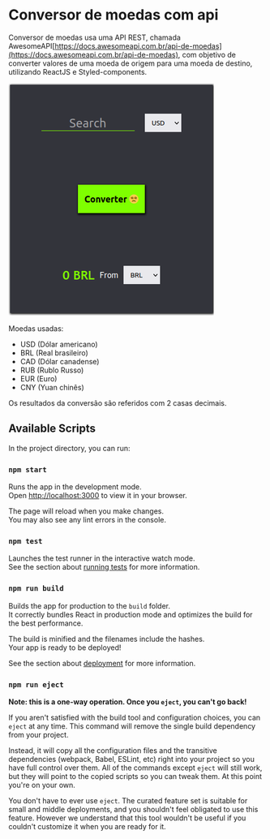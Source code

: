 # Conversor de moedas com api 

Conversor de moedas usa uma API REST, chamada AwesomeAPI[https://docs.awesomeapi.com.br/api-de-moedas](https://docs.awesomeapi.com.br/api-de-moedas), com objetivo de converter valores de uma moeda de origem para uma moeda de destino, utilizando ReactJS e Styled-components.


![Preview do conversor](https://raw.githubusercontent.com/alessandradocouto/conversor-moeda-reactjs/master/src/img/Captura%20de%20tela%20em%202022-07-26%2010-31-56.png)


Moedas usadas:

- USD (Dólar americano)
- BRL (Real brasileiro)
- CAD (Dólar canadense)
- RUB (Rublo Russo)
- EUR (Euro)
- CNY (Yuan chinês)

Os resultados da conversão são referidos com 2 casas decimais.


## Available Scripts

In the project directory, you can run:

### `npm start`

Runs the app in the development mode.\
Open [http://localhost:3000](http://localhost:3000) to view it in your browser.

The page will reload when you make changes.\
You may also see any lint errors in the console.

### `npm test`

Launches the test runner in the interactive watch mode.\
See the section about [running tests](https://facebook.github.io/create-react-app/docs/running-tests) for more information.

### `npm run build`

Builds the app for production to the `build` folder.\
It correctly bundles React in production mode and optimizes the build for the best performance.

The build is minified and the filenames include the hashes.\
Your app is ready to be deployed!

See the section about [deployment](https://facebook.github.io/create-react-app/docs/deployment) for more information.

### `npm run eject`

**Note: this is a one-way operation. Once you `eject`, you can't go back!**

If you aren't satisfied with the build tool and configuration choices, you can `eject` at any time. This command will remove the single build dependency from your project.

Instead, it will copy all the configuration files and the transitive dependencies (webpack, Babel, ESLint, etc) right into your project so you have full control over them. All of the commands except `eject` will still work, but they will point to the copied scripts so you can tweak them. At this point you're on your own.

You don't have to ever use `eject`. The curated feature set is suitable for small and middle deployments, and you shouldn't feel obligated to use this feature. However we understand that this tool wouldn't be useful if you couldn't customize it when you are ready for it.
